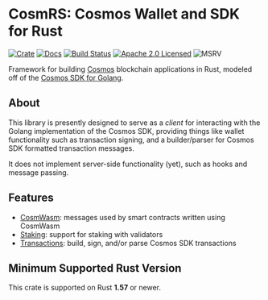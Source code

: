 # CosmRS: Cosmos Wallet and SDK for Rust

[![Crate][crate-image]][crate-link]
[![Docs][docs-image]][docs-link]
[![Build Status][build-image]][build-link]
[![Apache 2.0 Licensed][license-image]][license-link]
![MSRV][rustc-image]

Framework for building [Cosmos] blockchain applications in Rust, modeled off
of the [Cosmos SDK for Golang].

## About

This library is presently designed to serve as a *client* for interacting
with the Golang implementation of the Cosmos SDK, providing things like wallet
functionality such as transaction signing, and a builder/parser for Cosmos SDK
formatted transaction messages.

It does not implement server-side functionality (yet), such as hooks
and message passing.

## Features

- [CosmWasm]: messages used by smart contracts written using CosmWasm
- [Staking]: support for staking with validators
- [Transactions]: build, sign, and/or parse Cosmos SDK transactions

[Cosmos]: https://cosmos.network/
[Cosmos SDK for Golang]: https://github.com/cosmos/cosmos-sdk

## Minimum Supported Rust Version

This crate is supported on Rust **1.57** or newer.

[//]: # "badges"
[crate-image]: https://img.shields.io/crates/v/cosmrs.svg?logo=rust
[crate-link]: https://crates.io/crates/cosmrs
[docs-image]: https://docs.rs/cosmrs/badge.svg
[docs-link]: https://docs.rs/cosmrs/
[build-image]: https://github.com/cosmos/cosmos-rust/workflows/cosmrs/badge.svg
[build-link]: https://github.com/cosmos/cosmos-rust/actions/workflows/cosmrs.yml
[license-image]: https://img.shields.io/badge/license-Apache2.0-blue.svg
[license-link]: https://github.com/cosmos/cosmos-rust/blob/master/LICENSE
[rustc-image]: https://img.shields.io/badge/rustc-1.57+-blue.svg

[//]: # "general links"
[Cosmos]: https://cosmos.network/
[Cosmos SDK for Golang]: https://github.com/cosmos/cosmos-sdk
[CosmWasm]: https://cosmwasm.com/
[Staking]: https://docs.cosmos.network/master/modules/staking/
[Transactions]: https://docs.cosmos.network/master/core/transactions.html
